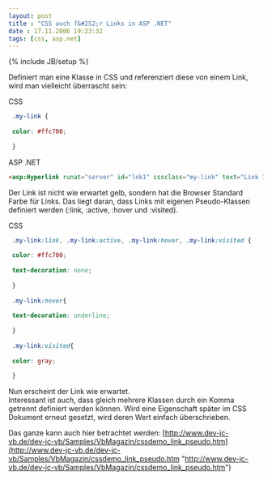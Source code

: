 ```yaml
---
layout: post
title : "CSS auch f&#252;r Links in ASP .NET"
date : 17.11.2006 19:23:32
tags: [css, asp.net]
---
```

{% include JB/setup %}

Definiert man eine Klasse in CSS und referenziert diese von einem Link, wird man vielleicht überrascht sein:

CSS
``` css
 .my-link {
 
 color: #ffc700;
 
 }
```

ASP .NET

``` html
<asp:Hyperlink runat="server" id="lnk1" cssclass="my-link" text="Link 1" />
```

Der Link ist nicht wie erwartet gelb, sondern hat die Browser Standard Farbe für Links. Das liegt daran, dass Links mit eigenen Pseudo-Klassen definiert werden (:link, :active, :hover und :visited).

CSS

``` css
 .my-link:link, .my-link:active, .my-link:hover, .my-link:visited {
 
 color: #ffc700;
 
 text-decoration: none;
 
 }
 
 .my-link:hover{
 
 text-decoration: underline;
 
 }
 
 .my-link:visited{
 
 color: gray;
 
 }
```

Nun erscheint der Link wie erwartet.  
Interessant ist auch, dass gleich mehrere Klassen durch ein Komma getrennt definiert werden können. Wird eine Eigenschaft später im CSS Dokument erneut gesetzt, wird deren Wert einfach überschrieben.

Das ganze kann auch hier betrachtet werden: [http://www.dev-jc-vb.de/dev-jc-vb/Samples/VbMagazin/cssdemo_link_pseudo.htm](http://www.dev-jc-vb.de/dev-jc-vb/Samples/VbMagazin/cssdemo_link_pseudo.htm "http://www.dev-jc-vb.de/dev-jc-vb/Samples/VbMagazin/cssdemo_link_pseudo.htm")

